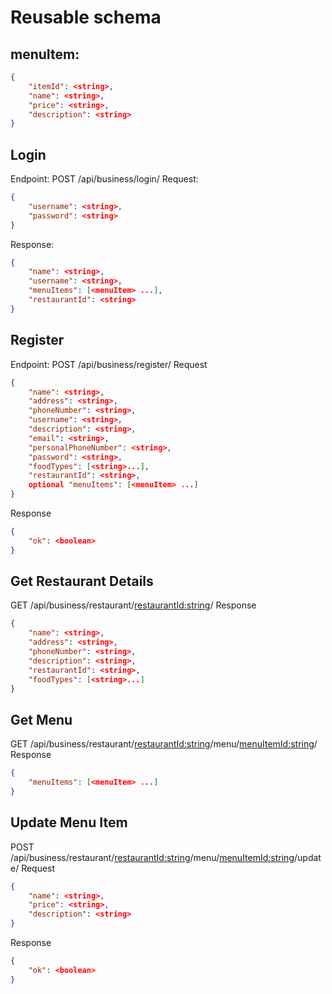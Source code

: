 # Reusable schema 
## menuItem: 
```json
{
    "itemId": <string>,
    "name": <string>,
    "price": <string>,
    "description": <string>
}
```

## Login
Endpoint: POST /api/business/login/
Request:
```json
{
    "username": <string>,
    "password": <string>
}
```

Response:
```json
{
    "name": <string>,
    "username": <string>,
    "menuItems": [<menuItem> ...],
    "restaurantId": <string>
}
```

## Register
Endpoint: POST /api/business/register/
Request
```json
{
    "name": <string>,
    "address": <string>,
    "phoneNumber": <string>,
    "username": <string>,
    "description": <string>,
    "email": <string>,
    "personalPhoneNumber": <string>,
    "password": <string>,
    "foodTypes": [<string>...],
    "restaurantId": <string>,
    optional "menuItems": [<menuItem> ...]
}
```

Response
```json
{
    "ok": <boolean>
}
```

## Get Restaurant Details
GET /api/business/restaurant/<restaurantId:string>/
Response
```json
{
    "name": <string>,
    "address": <string>,
    "phoneNumber": <string>,
    "description": <string>,
    "restaurantId": <string>,
    "foodTypes": [<string>...]
}
```

## Get Menu
GET /api/business/restaurant/<restaurantId:string>/menu/<menuItemId:string>/
Response
```json
{
    "menuItems": [<menuItem> ...]
}
```

## Update Menu Item
POST /api/business/restaurant/<restaurantId:string>/menu/<menuItemId:string>/update/
Request
```json
{
    "name": <string>,
    "price": <string>,
    "description": <string>
}
```
Response
```json
{
    "ok": <boolean>
}
```